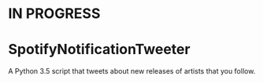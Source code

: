 # IN PROGRESS

# SpotifyNotificationTweeter
A Python 3.5 script that tweets about new releases of artists that you follow.
